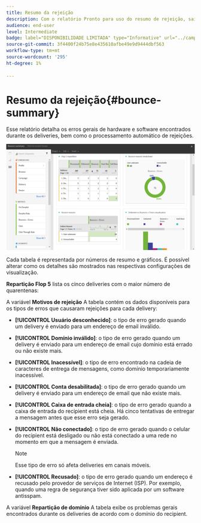 ```yaml
---
title: Resumo da rejeição
description: Com o relatório Pronto para uso do resumo de rejeição, saiba mais sobre o status das campanhas enviadas e os erros que elas podem ter encontrado.
audience: end-user
level: Intermediate
badge: label="DISPONIBILIDADE LIMITADA" type="Informative" url="../campaign-standard-migration-home.md" tooltip="Restrito a usuários migrados do Campaign Standard"
source-git-commit: 3f4400f24b75e8e435610afbe49e9d9444dbf563
workflow-type: tm+mt
source-wordcount: '295'
ht-degree: 1%

---
```


# Resumo da rejeição{#bounce-summary}

Esse relatório detalha os erros gerais de hardware e software encontrados durante os deliveries, bem como o processamento automático de rejeições.

![](assets/campaign_reports_bounces.png)

Cada tabela é representada por números de resumo e gráficos. É possível alterar como os detalhes são mostrados nas respectivas configurações de visualização.

**Repartição Flop 5** lista os cinco deliveries com o maior número de quarentenas:

A variável **Motivos de rejeição** A tabela contém os dados disponíveis para os tipos de erros que causaram rejeições para cada delivery:

* **[!UICONTROL Usuário desconhecido]**: o tipo de erro gerado quando um delivery é enviado para um endereço de email inválido.
* **[!UICONTROL Domínio inválido]**: o tipo de erro gerado quando um delivery é enviado para um endereço de email cujo domínio está errado ou não existe mais.
* **[!UICONTROL Inacessível]**: o tipo de erro encontrado na cadeia de caracteres de entrega de mensagens, como domínio temporariamente inacessível.
* **[!UICONTROL Conta desabilitada]**: o tipo de erro gerado quando um delivery é enviado para um endereço de email que não existe mais.
* **[!UICONTROL Caixa de entrada cheia]**: o tipo de erro gerado quando a caixa de entrada do recipient está cheia. Há cinco tentativas de entregar a mensagem antes que esse erro seja gerado.
* **[!UICONTROL Não conectado]**: o tipo de erro gerado quando o celular do recipient está desligado ou não está conectado a uma rede no momento em que a mensagem é enviada.

  >[!NOTE]
  >
  >Esse tipo de erro só afeta deliveries em canais móveis.

* **[!UICONTROL Recusado]**: o tipo de erro gerado quando um endereço é recusado pelo provedor de serviços de Internet (ISP). Por exemplo, quando uma regra de segurança tiver sido aplicada por um software antisspam.

A variável **Repartição de domínio** A tabela exibe os problemas gerais encontrados durante os deliveries de acordo com o domínio do recipient.
